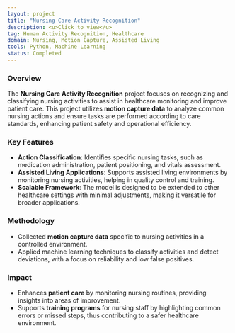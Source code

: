 ```yaml
---
layout: project
title: "Nursing Care Activity Recognition"
description: <u>Click to view</u>
tag: Human Activity Recognition, Healthcare
domain: Nursing, Motion Capture, Assisted Living
tools: Python, Machine Learning
status: Completed
---
```


### Overview

The **Nursing Care Activity Recognition** project focuses on recognizing and classifying nursing activities to assist in healthcare monitoring and improve patient care. This project utilizes **motion capture data** to analyze common nursing actions and ensure tasks are performed according to care standards, enhancing patient safety and operational efficiency.

### Key Features

- **Action Classification**: Identifies specific nursing tasks, such as medication administration, patient positioning, and vitals assessment.
- **Assisted Living Applications**: Supports assisted living environments by monitoring nursing activities, helping in quality control and training.
- **Scalable Framework**: The model is designed to be extended to other healthcare settings with minimal adjustments, making it versatile for broader applications.

### Methodology

- Collected **motion capture data** specific to nursing activities in a controlled environment.
- Applied machine learning techniques to classify activities and detect deviations, with a focus on reliability and low false positives.

### Impact

- Enhances **patient care** by monitoring nursing routines, providing insights into areas of improvement.
- Supports **training programs** for nursing staff by highlighting common errors or missed steps, thus contributing to a safer healthcare environment.
